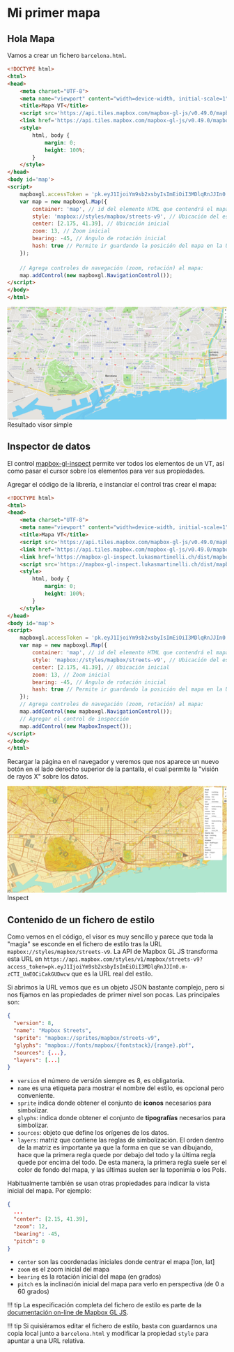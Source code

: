 # Mi primer mapa

## Hola Mapa

Vamos a crear un fichero `barcelona.html`.

```html
<!DOCTYPE html>
<html>
<head>
    <meta charset="UTF-8">
    <meta name="viewport" content="width=device-width, initial-scale=1">
    <title>Mapa VT</title>
    <script src='https://api.tiles.mapbox.com/mapbox-gl-js/v0.49.0/mapbox-gl.js'></script>
    <link href='https://api.tiles.mapbox.com/mapbox-gl-js/v0.49.0/mapbox-gl.css' rel='stylesheet' />
    <style>
        html, body {
            margin: 0;
            height: 100%;
        }
    </style>
</head>
<body id='map'>
<script>
    mapboxgl.accessToken = 'pk.eyJ1IjoiYm9sb2xsbyIsImEiOiI3MDlqRnJJIn0.m-zCTI_UaEOCiCakGUDwcw';
    var map = new mapboxgl.Map({
        container: 'map', // id del elemento HTML que contendrá el mapa
        style: 'mapbox://styles/mapbox/streets-v9', // Ubicación del estilo
        center: [2.175, 41.39], // Ubicación inicial
        zoom: 13, // Zoom inicial
        bearing: -45, // Ángulo de rotación inicial
        hash: true // Permite ir guardando la posición del mapa en la URL
    });

    // Agrega controles de navegación (zoom, rotación) al mapa:
    map.addControl(new mapboxgl.NavigationControl());
</script>
</body>
</html>
```

![Resultado visor simple](img/visor_simple.png)
Resultado visor simple

## Inspector de datos

El control [mapbox-gl-inspect](https://github.com/lukasmartinelli/mapbox-gl-inspect) permite ver todos los elementos
de un VT, así como pasar el cursor sobre los elementos para ver sus propiedades.

Agregar el código de la librería, e instanciar el control tras crear el mapa:

```html hl_lines="9 10 32 33"
<!DOCTYPE html>
<html>
<head>
    <meta charset="UTF-8">
    <meta name="viewport" content="width=device-width, initial-scale=1">
    <title>Mapa VT</title>
    <script src='https://api.tiles.mapbox.com/mapbox-gl-js/v0.49.0/mapbox-gl.js'></script>
    <link href='https://api.tiles.mapbox.com/mapbox-gl-js/v0.49.0/mapbox-gl.css' rel='stylesheet' />
    <link href='https://mapbox-gl-inspect.lukasmartinelli.ch/dist/mapbox-gl-inspect.css' rel='stylesheet' />
    <script src='https://mapbox-gl-inspect.lukasmartinelli.ch/dist/mapbox-gl-inspect.min.js'></script>
    <style>
        html, body {
            margin: 0;
            height: 100%;
        }
    </style>
</head>
<body id='map'>
<script>
    mapboxgl.accessToken = 'pk.eyJ1IjoiYm9sb2xsbyIsImEiOiI3MDlqRnJJIn0.m-zCTI_UaEOCiCakGUDwcw';
    var map = new mapboxgl.Map({
        container: 'map', // id del elemento HTML que contendrá el mapa
        style: 'mapbox://styles/mapbox/streets-v9', // Ubicación del estilo
        center: [2.175, 41.39], // Ubicación inicial
        zoom: 13, // Zoom inicial
        bearing: -45, // Ángulo de rotación inicial
        hash: true // Permite ir guardando la posición del mapa en la URL
    });
    // Agrega controles de navegación (zoom, rotación) al mapa:
    map.addControl(new mapboxgl.NavigationControl());
    // Agregar el control de inspección
    map.addControl(new MapboxInspect());
</script>
</body>
</html>
```

Recargar la página en el navegador y veremos que nos aparece un nuevo botón en el lado derecho superior de la pantalla, el cual permite la "visión de rayos X" sobre los datos.

![Resultado visor simple](img/visor_inspect.png)
Inspect

## Contenido de un fichero de estilo

Como vemos en el código, el visor es muy sencillo y parece que toda la "magia" se esconde en el fichero de estilo tras la URL `mapbox://styles/mapbox/streets-v9`. La API de Mapbox GL JS transforma  esta URL en `https://api.mapbox.com/styles/v1/mapbox/streets-v9?access_token=pk.eyJ1IjoiYm9sb2xsbyIsImEiOiI3MDlqRnJJIn0.m-zCTI_UaEOCiCakGUDwcw` que es la URL real del estilo.

Si abrimos la URL vemos que es un objeto JSON bastante complejo, pero si nos fijamos en las propiedades de primer nivel son pocas.
Las principales son:

```json
{
  "version": 8,
  "name": "Mapbox Streets",
  "sprite": "mapbox://sprites/mapbox/streets-v9",
  "glyphs": "mapbox://fonts/mapbox/{fontstack}/{range}.pbf",
  "sources": {...},
  "layers": [...]
}
```

* `version` el número de versión siempre es 8, es obligatoria.
* `name` es una etiqueta para mostrar el nombre del estilo, es opcional pero conveniente.
* `sprite` indica donde obtener el conjunto de **iconos** necesarios para simbolizar.
* `glyphs`: indica donde obtener el conjunto de **tipografías** necesarios para simbolizar.
* `sources`: objeto que define los orígenes de los datos.
* `layers`: matriz que contiene las reglas de simbolización. El orden dentro de la matriz es importante ya que la forma en que se van dibujando, hace que la primera regla quede por debajo del todo y la última regla quede por encima del todo. De esta manera, la primera regla suele ser el color de fondo del mapa, y las últimas suelen
ser la toponimia o los PoIs.

Habitualmente también se usan otras propiedades para indicar la vista inicial del mapa. Por ejemplo:

```json
{
  ...
  "center": [2.15, 41.39],
  "zoom": 12,
  "bearing": -45,
  "pitch": 0
}
```

* `center` son las coordenadas iniciales donde centrar el mapa [lon, lat]
* `zoom` es el zoom inicial del mapa
* `bearing` es la rotación inicial del mapa (en grados)
* `pitch` es la inclinación inicial del mapa para verlo en perspectiva (de 0 a 60 grados)

!!! tip
    La especificación completa del fichero de estilo es parte de la [documentación on-line de Mapbox GL
    JS](https://www.mapbox.com/mapbox-gl-js/style-spec/).

!!! tip
    Si quisiéramos editar el fichero de estilo, basta con guardarnos una copia local junto a `barcelona.html` y
    modificar la propiedad `style` para apuntar a una URL relativa.
